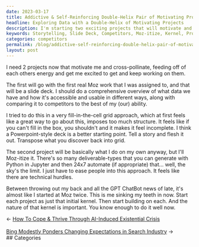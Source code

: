 ```yaml
---
date: 2023-03-17
title: Addictive & Self-Reinforcing Double-Helix Pair of Motivating Projects
headline: Exploring Data with a Double-Helix of Motivating Projects
description: I'm starting two exciting projects that will motivate and energize each other. The first is creating a comprehensive slide deck about our data and how it compares to competitors, in a storytelling format. The second is to Moz-itize my work, easing people into this approach and starting each project with a kernel. Come join me on this journey and learn how to make the most of your data!
keywords: Storytelling, Slide Deck, Competitors, Moz-itize, Kernel, Projects, Motivating, Self-Reinforcing, Double-Helix, Addictive
categories: competitors
permalink: /blog/addictive-self-reinforcing-double-helix-pair-of-motivating-projects/
layout: post
---
```



I need 2 projects now that motivate me and cross-pollinate, feeding off of each
others energy and get me excited to get and keep working on them.

The first will go with the first real Moz work that I was assigned to, and that
will be a slide deck. I should do a comprehensive overview of what data we have
and how it's accessible and usable in different ways, along with comparing it
to competitors to the best of my (our) ability.

I tried to do this in a very fill-in-the-cell grid approach, which at first
feels like a great way to go about this, imposes too much structure. It feels
like if you can't fill in the box, you shouldn't and it makes it feel
incomplete. I think a Powerpoint-style deck is a better starting point. Tell a
story and flesh it out. Transpose what you discover back into grid.

The second project will be basically what I do on my own anyway, but I'll
Moz-itize it. There's so many deliverable-types that you can generate with
Python in Jupyter and then 24x7 automate (if appropriate) that... well, the
sky's the limit. I just have to ease people into this approach. It feels like
there are technical hurdles.

Between throwing out my back and all the GPT ChatBot news of late, it's almost
like I started at Moz twice. This is me sinking my teeth in now. Start each
project as just that initial kernel. Then start building on each. And the
nature of that kernel is important. You know enough to do it well now.


<div class="post-nav"><div class="post-nav-prev"><span class="arrow">&larr;&nbsp;</span><a href="/blog/how-to-cope-thrive-through-ai-induced-existential-crisis/">How To Cope & Thrive Through AI-Induced Existential Crisis</a></div> &nbsp; <div class="post-nav-next"><a href="/blog/bing-modestly-ponders-changing-expectations-in-search-industry/">Bing Modestly Ponders Changing Expectations in Search Industry</a><span class="arrow">&nbsp;&rarr;</span></div></div>
## Categories

<ul></ul>